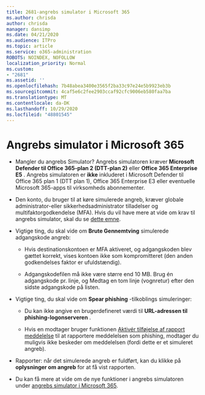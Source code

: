 ```yaml
---
title: 2681-angrebs simulator i Microsoft 365
ms.author: chrisda
author: chrisda
manager: dansimp
ms.date: 04/21/2020
ms.audience: ITPro
ms.topic: article
ms.service: o365-administration
ROBOTS: NOINDEX, NOFOLLOW
localization_priority: Normal
ms.custom:
- "2681"
ms.assetid: ''
ms.openlocfilehash: 7b48abea3400e3565f2ba33c97e24e5b9923eb3b
ms.sourcegitcommit: 4caf5e6c2fee2903ccaf92cfc9006eb580faa7ba
ms.translationtype: MT
ms.contentlocale: da-DK
ms.lasthandoff: 10/29/2020
ms.locfileid: "48801545"
---
```

# <a name="attack-simulator-in-microsoft-365"></a>Angrebs simulator i Microsoft 365

- Mangler du angrebs Simulator? Angrebs simulatoren kræver **Microsoft Defender til Office 365-plan 2 (DTT-plan 2)** eller **Office 365 Enterprise E5** . Angrebs simulatoren er **ikke** inkluderet i Microsoft Defender til Office 365 plan 1 (DTT plan 1), Office 365 Enterprise E3 eller eventuelle Microsoft 365-apps til virksomheds abonnementer.

- Den konto, du bruger til at køre simulerede angreb, kræver globale administrator-eller sikkerhedsadministrator tilladelser og multifaktorgodkendelse (MFA). Hvis du vil have mere at vide om krav til angrebs simulator, skal du se [dette emne](https://docs.microsoft.com/microsoft-365/security/office-365-security/attack-simulator).

- Vigtige ting, du skal vide om **Brute Gennemtving** simulerede adgangskode angreb:

  - Hvis destinationskontoen er MFA aktiveret, og adgangskoden blev gættet korrekt, vises kontoen ikke som kompromitteret (den anden godkendelses faktor er ufuldstændig).

  - Adgangskodefilen må ikke være større end 10 MB. Brug én adgangskode pr. linje, og Medtag en tom linje (vognretur) efter den sidste adgangskode på listen.

- Vigtige ting, du skal vide om **Spear phishing** -tilkoblings simuleringer:

  - Du kan ikke angive en brugerdefineret værdi til **URL-adressen til phishing-logonserveren** .

  - Hvis en modtager bruger funktionen [Aktivér tilføjelse af rapport meddelelse](https://docs.microsoft.com/microsoft-365/security/office-365-security/enable-the-report-message-add-in) til at rapportere meddelelsen som phishing, modtager du muligvis ikke beskeder om meddelelsen (fordi dette er et simuleret angreb).

- Rapporter: når det simulerede angreb er fuldført, kan du klikke på **oplysninger om angreb** for at få vist rapporten.

- Du kan få mere at vide om de nye funktioner i angrebs simulatoren under [angrebs simulator i Microsoft 365](https://docs.microsoft.com/microsoft-365/security/office-365-security/attack-simulator).
